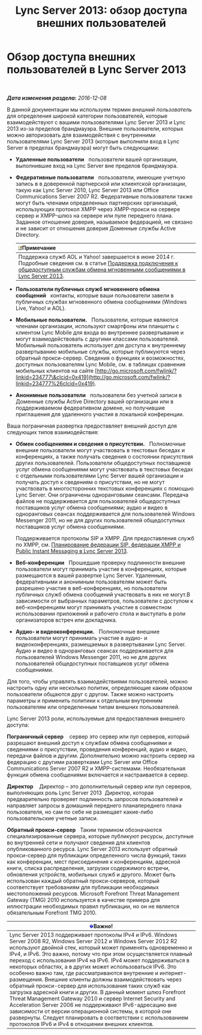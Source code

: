 ﻿---
title: 'Lync Server 2013: обзор доступа внешних пользователей'
TOCTitle: Обзор доступа внешних пользователей
ms:assetid: 97aded6c-5fa3-4225-95a6-9ad094d61654
ms:mtpsurl: https://technet.microsoft.com/ru-ru/library/Gg398775(v=OCS.15)
ms:contentKeyID: 49310598
ms.date: 12/10/2016
mtps_version: v=OCS.15
ms.translationtype: HT
---

# Обзор доступа внешних пользователей в Lync Server 2013

 

_**Дата изменения раздела:** 2016-12-08_

В данной документации мы используем термин *внешний пользователь* для определения широкой категории пользователей, которые взаимодействуют с вашими пользователями Lync Server 2013 и Lync 2013 из-за пределов брандмауэра. Внешние пользователи, которых можно авторизовать для взаимодействия с внутренними пользователями Lync Server 2013 (которые выполнили вход в Lync Server в пределах брандмауэра) могут быть следующими:

  - **Удаленные пользователи**   пользователи вашей организации, выполнившие вход на Lync Server вне пределов брандмауэра.

  - **Федеративные пользователи**   пользователи, имеющие учетную запись в в доверенной партнерской или клиентской организации, такую как Lync Server 2010, Lync Server 2013 или Office Communications Server 2007 R2. Федеративные пользователи также могут быть членами определенных партнерских организаций, использующих протокол XMPP через XMPP-прокси на сервере сервер и XMPP-шлюз на сервере или пуле переднего плана. Заданное отношение доверия, называемое федерацией, не связано и не зависит от отношения доверия Доменные службы Active Directory.
    
    <table>
    <thead>
    <tr class="header">
    <th><img src="images/Gg398412.note(OCS.15).gif" title="note" alt="note" />Примечание</th>
    </tr>
    </thead>
    <tbody>
    <tr class="odd">
    <td>Поддержка служб AOL и Yahoo! завершается в июне 2014 г. Подробные сведения см. в статье <a href="lync-server-2013-support-for-public-instant-messenger-connectivity.md">Поддержка подключения к общедоступным службам обмена мгновенными сообщениями в Lync Server 2013</a>.</td>
    </tr>
    </tbody>
    </table>


  - **Пользователи публичных служб мгновенного обмена сообщений**   контакты, которые ваши пользователи завели в публичных службах мгновенного обмена сообщениями (Windows Live, Yahoo\! и AOL).

  - **Мобильные пользователи.**   Пользователи, которые являются членами организации, используют смартфоны или планшеты с клиентом Lync Mobile для входа во внутреннее развертывание и могут взаимодействовать с другими классами пользователей. Мобильный пользователь использует для доступа к внутреннему развертыванию мобильные службы, которые публикуются через обратный прокси-сервер. Сведения о функциях и возможностях, доступных пользователям Lync Mobile, см. в таблицах сравнения мобильных клиентов на сайте [http://go.microsoft.com/fwlink/?linkid=234777\&clcid=0x419](http://go.microsoft.com/fwlink/?linkid=234777%26clcid=0x419).

  - **Анонимные пользователи**   пользователи без учетной записи в Доменные службы Active Directory вашей организации или в поддерживаемом федеративном домене, но получившие приглашения для удаленного участия в локальной конференции.

Ваша пограничная развертка предоставляет внешний доступ для следующих типов взаимодействия:

  - **Обмен сообщениями и сведения о присутствии.**   Полномочные внешние пользователи могут участвовать в текстовых беседах и конференциях, а также получать сведения о состоянии присутствия других пользователей. Пользователи общедоступных поставщиков услуг обмена сообщениями могут участвовать в текстовых беседах с отдельными пользователями Lync Server вашей организации и получать доступ к сведениям о присутствии, но не могут участвовать в многосторонних текстовых конференциях с помощью Lync Server. Они ограничены одноранговыми сеансами. Передача файлов не поддерживается для пользователей общедоступных поставщиков услуг обмена сообщениями; аудио и видео в одноранговых сеансах поддерживается для пользователей Windows Messenger 2011, но не для других пользователей общедоступных поставщиков услуг обмена сообщениями.
    
    Поддерживается протоколы SIP и XMPP. Для предоставления служб по XMPP, см. [Планирование федерации SIP, федерации XMPP и Public Instant Messaging в Lync Server 2013](lync-server-2013-planning-for-sip-xmpp-federation-and-public-instant-messaging.md).

  - **Веб-конференции**   Прошедшие проверку подлинности внешние пользователи могут принимать участие в конференциях, которые размещаются в вашей развертке Lync Server. Удаленным, федеративными и анонимным пользователям может быть разрешено участие в веб-конференциях, но пользователи публичных служб обмена сообщений участвовать в них не могут.В зависимости от выбранных параметров, пользователи с доступом к веб-конференциям могут принимать участие в совместном использовании приложений и рабочего стола и выступать в роли организаторов встреч или докладчика.

  - **Аудио- и видеоконференции.**   Полномочные внешние пользователи могут принимать участие в аудио- и видеоконференциях, размещаемых в развертывании Lync Server. Аудио и видео в одноранговых сеансах поддерживается для пользователей Windows Messenger 2011, но не для других пользователей общедоступных поставщиков услуг обмена сообщениями.

Для того, чтобы управлять взаимодействиями пользователей, можно настроить одну или несколько политик, определяющие каким образом пользователи общаются друг с другом. Также можно настроить параметры и применить политики к отдельным внутренним пользователям или определенным типам внешних пользователей.

Lync Server 2013 роли, используемые для предоставления внешнего доступа:

**Пограничный сервер**    сервер это сервер или пул серверов, который разрешают внешний доступ к службам обмена сообщениями и сведениями о присутствии, проведения конференций, аудио и видео, передачи файлов и другим. Дополнительно можно настроить сервер на федерацию с другими развертками Lync Server или Office Communications Server 2007 R2 и XMPP-системами. Необязательная функция обмена сообщениями включается и настраивается в сервер.

**Директор**    Директор – это дополнительный сервер или пул серверов, выполняющих роль Lync Server 2013  Директор, которая предварительно проверяет подлинность запросов пользователей и направляет запросы в домашний переднего планапереднего плана пользователя, но сам по себе не размещает какие-либо пользовательские учетные записи.

**Обратный прокси-сервер**   Таким термином обозначаются специализированные сервера, которые публикуют ресурсы, доступные во внутренней сети и получают сведения для клиентов опубликованного ресурса. Lync Server 2013 использует обратный прокси-сервер для публикации определенного числа функций, таких как конференции, мест присоединения к конференциям, адресной книги, списка распределения, загрузки содержимого встречи, обновления устройств, мобильных служб и другого. Может быть использован каждый обратный прокси-серверов, который соответствует требованиям для публикации необходимых местоположений ресурсов. Microsoft Forefront Threat Management Gateway (TMG) 2010 используется в качестве примера для иллюстрации необходимых правил публикации, но он не является обязательным Forefront TMG 2010.

<table>
<thead>
<tr class="header">
<th><img src="images/JJ618369.important(OCS.15).gif" title="important" alt="important" />Важно!</th>
</tr>
</thead>
<tbody>
<tr class="odd">
<td>Lync Server 2013 поддерживает протоколы IPv4 и IPv6. Windows Server 2008 R2, Windows Server 2012 и Windows Server 2012 R2 используют двойной стек, который может применять одновременно и IPv4, и IPv6. Это важно, потому что при этом осуществляется плавный переход с использования IPv4 на IPv6. IPv4 может поддерживаться в некоторых областях, а в других может использоваться IPv6. Это особенно важно там, где рассматриваются внутренние и интернет-размещения. Внешние клиенты должны взаимодействовать через обратный прокси-сервер для использования таких служб как загрузка адресной книги и других. В данный момент шлюз Forefront Threat Management Gateway 2010 и сервер Internet Security and Acceleration Server 2006 не поддерживают IPv6-адресацию вне зависимости от версии операционной системы, в которой они развернуты. Следует планировать в соответствии с использованием протоколов IPv6 и IPv4 в отношении внешних клиентов.</td>
</tr>
</tbody>
</table>

